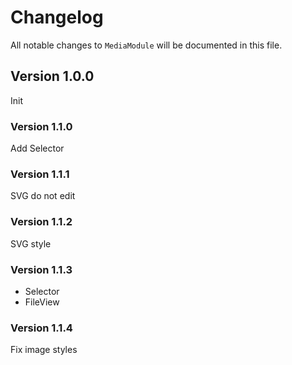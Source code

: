 # Changelog

All notable changes to `MediaModule` will be documented in this file.

## Version 1.0.0
Init

### Version 1.1.0
Add Selector

### Version 1.1.1
SVG do not edit

### Version 1.1.2
SVG style

### Version 1.1.3
+ Selector
+ FileView

### Version 1.1.4
Fix image styles